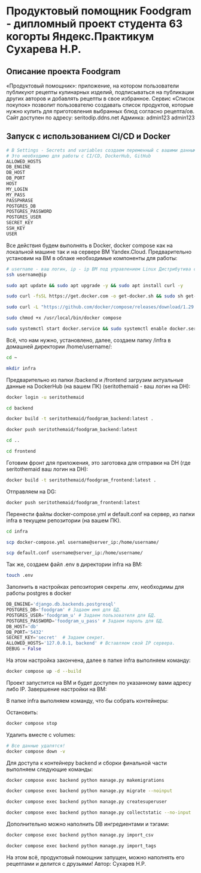# Продуктовый помощник Foodgram - дипломный проект студента 63 когорты Яндекс.Практикум Сухарева Н.Р.

## Описание проекта Foodgram

«Продуктовый помощник»: приложение, на котором пользователи публикуют рецепты кулинарных изделий, подписываться на публикации других авторов и добавлять рецепты в свое избранное.
Сервис «Список покупок» позволит пользователю создавать список продуктов, которые нужно купить для приготовления выбранных блюд согласно рецепта/ов.
Сайт доступен по адресу: seritodip.ddns.net
Админка: admin123
         admin123

## Запуск с использованием CI/CD и Docker

```bash
# В Settings - Secrets and variables создаем переменный с вашими данными
# Это необходимо для работы с CI/CD, DockerHub, GitHub
ALLOWED_HOSTS
DB_ENGINE
DB_HOST
DB_PORT
HOST
MY_LOGIN
MY_PASS
PASSPHRASE
POSTGRES_DB
POSTGRES_PASSWORD
POSTGRES_USER
SECRET_KEY
SSH_KEY
USER
```

Все действия будем выполнять в Docker, docker compose как на локальной машине так и на сервере ВМ Yandex.Cloud.
Предварительно установим на ВМ в облаке необходимые компоненты для работы:

```bash
# username - ваш логин, ip - ip ВМ под управлением Linux Дистрибутива с пакетной базой deb.
ssh username@ip
```

```bash
sudo apt update && sudo apt upgrade -y && sudo apt install curl -y
```

```bash
sudo curl -fsSL https://get.docker.com -o get-docker.sh && sudo sh get-docker.sh && sudo rm get-docker.sh
```

```bash
sudo curl -L "https://github.com/docker/compose/releases/download/1.29.2/docker-compose-$(uname -s)-$(uname -m)" -o /usr/local/bin/docker compose
```

```bash
sudo chmod +x /usr/local/bin/docker compose
```

```bash
sudo systemctl start docker.service && sudo systemctl enable docker.service
```

Всё, что нам нужно, установлено, далее, создаем папку /infra в домашней директории /home/username/:

```bash
cd ~
```

```bash
mkdir infra
```

Предварительно из папки /backend и /frontend загрузим актуальные данные на DockerHub (на вашем ПК) (seritothemaid - ваш логин на DH):

```bash
docker login -u seritothemaid
```

```bash
cd backend
```

```bash
docker build -t seritothemaid/foodgram_backend:latest .
```

```bash
docker push seritothemaid/foodgram_backend:latest
```

```bash
cd ..
```

```bash
cd frontend
```

Готовим фронт для приложения, это заготовка для отправки на DH (где seritothemaid ваш логин на DH):
```bash
docker build -t seritothemaid/foodgram_frontend:latest .
```

Отправляем на DG:
```bash
docker push seritothemaid/foodgram_frontend:latest
```

Перенести файлы docker-compose.yml и default.conf на сервер, из папки infra в текущем репозитории (на вашем ПК).

```bash
cd infra
```

```bash
scp docker-compose.yml username@server_ip:/home/username/
```

```bash
scp default.conf username@server_ip:/home/username/
```

Так же, создаем файл .env в директории infra на ВМ:

```bash
touch .env
```

Заполнить в настройках репозитория секреты .env, необходимы для работы postgres в docker

```python
DB_ENGINE='django.db.backends.postgresql'
POSTGRES_DB='foodgram' # Задаем имя для БД.
POSTGRES_USER='foodgram_u' # Задаем пользователя для БД.
POSTGRES_PASSWORD='foodgram_u_pass' # Задаем пароль для БД.
DB_HOST='db'
DB_PORT='5432'
SECRET_KEY='secret'  # Задаем секрет.
ALLOWED_HOSTS='127.0.0.1, backend' # Вставляем свой IP сервера.
DEBUG = False
```

На этом настройка закончена, далее в папке infra выполняем команду:

```bash
docker compose up -d --build
```

Проект запустится на ВМ и будет доступен по указанному вами адресу либо IP. Завершение настройки на ВМ:

В папке infra выполняем команду, что бы собрать контейнеры:

Остановить: 

```bash
docker compose stop
```

Удалить вместе с volumes:

```bash
# Все данные удалятся!
docker compose down -v
``` 

Для доступа к контейнеру backend и сборки финальной части выполняем следующие команды:

```bash
docker compose exec backend python manage.py makemigrations
```

```bash
docker compose exec backend python manage.py migrate --noinput
```

```bash
docker compose exec backend python manage.py createsuperuser
```

```bash
docker compose exec backend python manage.py collectstatic --no-input
```

Дополнительно можно наполнить DB ингредиентами и тэгами:

```bash
docker compose exec backend python manage.py import_csv
```

```bash
docker compose exec backend python manage.py import_tags
```

На этом всё, продуктовый помощник запущен, можно наполнять его рецептами и делится с друзьями!
Автор: Сухарев Н.Р.
